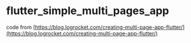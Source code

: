 # flutter_simple_multi_pages_app

code from [https://blog.logrocket.com/creating-multi-page-app-flutter/](https://blog.logrocket.com/creating-multi-page-app-flutter/)
